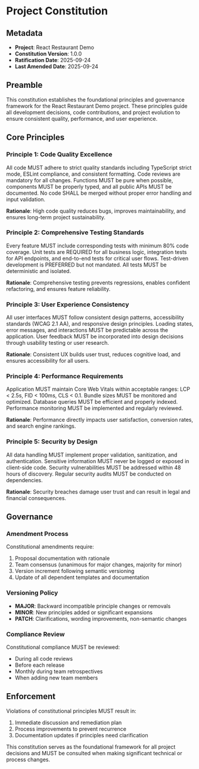<!--
SYNC IMPACT REPORT
==================
Version Change: N/A → 1.0.0 (Initial Constitution)
Modified Principles: N/A (Initial creation)
Added Sections:
- Code Quality Excellence
- Comprehensive Testing Standards
- User Experience Consistency
- Performance Requirements
- Security by Design

Removed Sections: N/A

Templates Status:
✅ plan-template.md - Created with Constitution Check section
✅ spec-template.md - Created with Constitutional Compliance section
✅ tasks-template.md - Created with Constitutional Task Categories
✅ commands/constitution.md - Created with principle alignment guidance

Follow-up TODOs: None

Generated: 2025-09-24
-->

# Project Constitution

## Metadata
- **Project**: React Restaurant Demo
- **Constitution Version**: 1.0.0
- **Ratification Date**: 2025-09-24
- **Last Amended Date**: 2025-09-24

## Preamble

This constitution establishes the foundational principles and governance framework for the React Restaurant Demo project. These principles guide all development decisions, code contributions, and project evolution to ensure consistent quality, performance, and user experience.

## Core Principles

### Principle 1: Code Quality Excellence
All code MUST adhere to strict quality standards including TypeScript strict mode, ESLint compliance, and consistent formatting. Code reviews are mandatory for all changes. Functions MUST be pure when possible, components MUST be properly typed, and all public APIs MUST be documented. No code SHALL be merged without proper error handling and input validation.

**Rationale**: High code quality reduces bugs, improves maintainability, and ensures long-term project sustainability.

### Principle 2: Comprehensive Testing Standards
Every feature MUST include corresponding tests with minimum 80% code coverage. Unit tests are REQUIRED for all business logic, integration tests for API endpoints, and end-to-end tests for critical user flows. Test-driven development is PREFERRED but not mandated. All tests MUST be deterministic and isolated.

**Rationale**: Comprehensive testing prevents regressions, enables confident refactoring, and ensures feature reliability.

### Principle 3: User Experience Consistency
All user interfaces MUST follow consistent design patterns, accessibility standards (WCAG 2.1 AA), and responsive design principles. Loading states, error messages, and interactions MUST be predictable across the application. User feedback MUST be incorporated into design decisions through usability testing or user research.

**Rationale**: Consistent UX builds user trust, reduces cognitive load, and ensures accessibility for all users.

### Principle 4: Performance Requirements
Application MUST maintain Core Web Vitals within acceptable ranges: LCP < 2.5s, FID < 100ms, CLS < 0.1. Bundle sizes MUST be monitored and optimized. Database queries MUST be efficient and properly indexed. Performance monitoring MUST be implemented and regularly reviewed.

**Rationale**: Performance directly impacts user satisfaction, conversion rates, and search engine rankings.

### Principle 5: Security by Design
All data handling MUST implement proper validation, sanitization, and authentication. Sensitive information MUST never be logged or exposed in client-side code. Security vulnerabilities MUST be addressed within 48 hours of discovery. Regular security audits MUST be conducted on dependencies.

**Rationale**: Security breaches damage user trust and can result in legal and financial consequences.

## Governance

### Amendment Process
Constitutional amendments require:
1. Proposal documentation with rationale
2. Team consensus (unanimous for major changes, majority for minor)
3. Version increment following semantic versioning
4. Update of all dependent templates and documentation

### Versioning Policy
- **MAJOR**: Backward incompatible principle changes or removals
- **MINOR**: New principles added or significant expansions
- **PATCH**: Clarifications, wording improvements, non-semantic changes

### Compliance Review
Constitutional compliance MUST be reviewed:
- During all code reviews
- Before each release
- Monthly during team retrospectives
- When adding new team members

## Enforcement

Violations of constitutional principles MUST result in:
1. Immediate discussion and remediation plan
2. Process improvements to prevent recurrence
3. Documentation updates if principles need clarification

This constitution serves as the foundational framework for all project decisions and MUST be consulted when making significant technical or process changes.